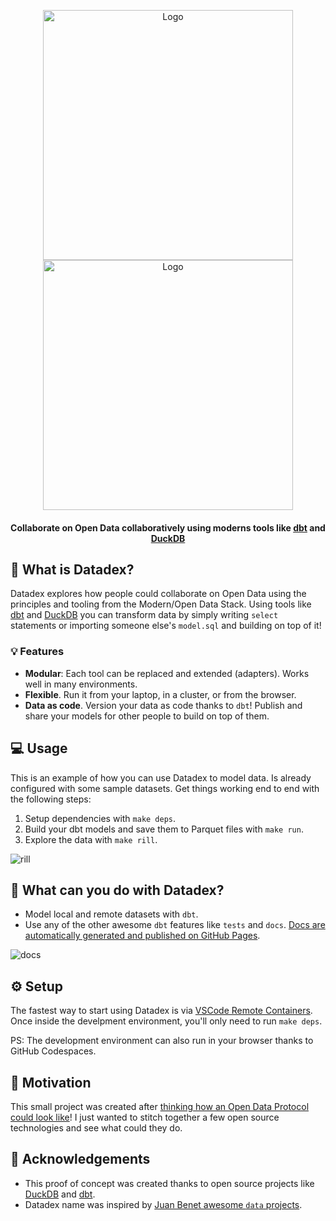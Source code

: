 <p align="center">
   <img alt="Logo" src="https://user-images.githubusercontent.com/1682202/160557212-c23c2bea-4179-4223-abfe-90f4a92e8aaa.png#gh-light-mode-only"/ width="400">
   <img alt="Logo" src="https://user-images.githubusercontent.com/1682202/160557880-ebd4d53f-5ed8-40d2-b20c-7da90443f389.png#gh-dark-mode-only"/ width="400">

   <h4 align="center"> Collaborate on Open Data collaboratively using moderns tools like <a href="https://docs.getdbt.com/docs/introduction">dbt</a> and <a href="https://duckdb.org">DuckDB</a> </h4>
</p>

## 🤔 What is Datadex?

Datadex explores how people could collaborate on Open Data using the principles and tooling from the Modern/Open Data Stack. Using tools like [dbt](https://docs.getdbt.com/docs/introduction) and [DuckDB](https://duckdb.org/) you can transform data by simply writing `select` statements or importing someone else's `model.sql` and building on top of it!

### 💡 Features

- **Modular**: Each tool can be replaced and extended (adapters). Works well in many environments.
- **Flexible**. Run it from your laptop, in a cluster, or from the browser.
- **Data as code**. Version your data as code thanks to `dbt`! Publish and share your models for other people to build on top of them.

## 💻 Usage

This is an example of how you can use Datadex to model data. Is already configured with some sample datasets. Get things working end to end with the following steps:

1. Setup dependencies with `make deps`.
1. Build your dbt models and save them to Parquet files with `make run`.
1. Explore the data with `make rill`.

![rill](https://user-images.githubusercontent.com/1682202/195888267-ab119222-9269-4e00-98a9-8cf3a6405252.png)

## 🚀 What can you do with Datadex?

- Model local and remote datasets with `dbt`.
- Use any of the other awesome `dbt` features like `tests` and `docs`. [Docs are automatically generated and published on GitHub Pages](https://davidgasquez.github.io/datadex).

![docs](https://user-images.githubusercontent.com/1682202/195890290-a27498dd-1d7b-4613-ba9a-4848fb3001be.png)

## ⚙️ Setup

The fastest way to start using Datadex is via [VSCode Remote Containers](https://code.visualstudio.com/docs/remote/containers). Once inside the develpment environment, you'll only need to run `make deps`.

PS: The development environment can also run in your browser thanks to GitHub Codespaces.

## 🎯 Motivation

This small project was created after [thinking how an Open Data Protocol could look like](https://publish.obsidian.md/davidgasquez/Open+Data)! I just wanted to stitch together a few open source technologies and see what could they do.

## 👏 Acknowledgements

- This proof of concept was created thanks to open source projects like [DuckDB](https://www.duckdb.org/) and [dbt](https://getdbt.com).
- Datadex name was inspired by [Juan Benet awesome `data` projects](https://juan.benet.ai/blog/2014-03-11-discussion-scienceexchange/).
